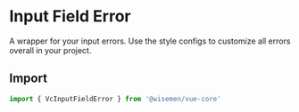 # Input Field Error

A wrapper for your input errors. Use the style configs to customize all errors overall in your project.


## Import

```ts
import { VcInputFieldError } from '@wisemen/vue-core'
```

<!-- @include: ./input-field-error-meta.md -->